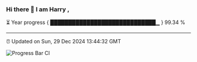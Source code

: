 ### Hi there 👋 I am Harry , 

⏳ Year progress { █████████████████████████████▁ } 99.34 %

---

⏰ Updated on Sun, 29 Dec 2024 13:44:32 GMT

![Progress Bar CI](https://github.com/duykhang68/duykhang68/workflows/Progress%20Bar%20CI/badge.svg)
